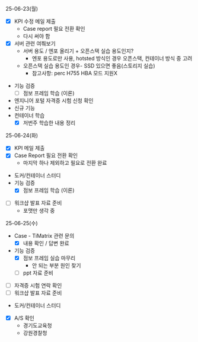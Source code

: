 25-06-23(월)
- [x] KPI 수정 메일 제출
	- Case report 필요 전환 확인
	- 다시 써야 함
- [x] 서버 관련 여쭤보기
	- 서버 용도 / 엔포 올리기 + 오픈스택 실습 용도인지?
		- 엔포 용도로만 사용, hotsted 방식인 경우 오픈스택, 컨테이너 방식 중 고려
	- 오픈스택 실습 용도인 경우- SSD 있으면 좋음(스토리지 실습)
		- 참고사항: perc H755 HBA 모드 지원X 
- 기능 검증
	- [ ] 점보 프레임 학습 (이론)
- 엔지니어 포털 자격증 시험 신청 확인
- 신규 기능
- 컨테이너 학습
	- [x] 저번주 학습한 내용 정리

25-06-24(화)
- [x] KPI 메일 제출
- [x] Case Report 필요 전환 확인
	- 마지막 하나 제외하고 필요로 전환 완료
- 도커/컨테이너 스터디
- 기능 검증
	- [x] 점보 프레임 학습 (이론)
- [ ] 워크샵 발표 자료 준비
	- 포맷만 생각 중

25-06-25(수)
- Case - TiMatrix 관련 문의
	- [x] 내용 확인 / 답변 완료
- 기능 검증
	- [x] 점보 프레임 실습 마무리
		- 안 되는 부분 원인 찾기
	- [ ] ppt 자료 준비
- [ ] 자격증 시험 연락 확인
- [ ] 워크샵 발표 자료 준비
- 도커/컨테이너 스터디
- [x] A/S 확인
	- 경기도교육청
	- 강원경찰청